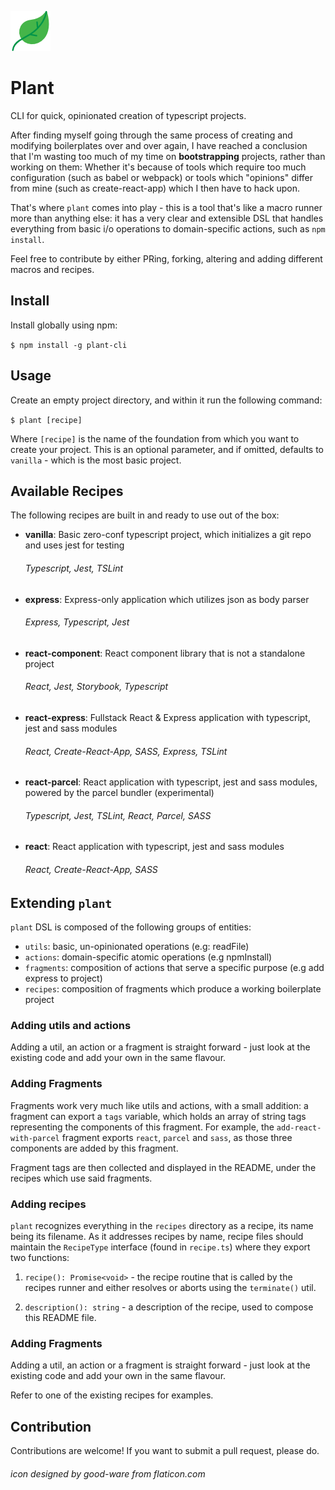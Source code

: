 ![logo](leaf.png)
# Plant
CLI for quick, opinionated creation of typescript projects.

After finding myself going through the same process of creating and modifying boilerplates over and over again, I have
reached a conclusion that I'm wasting too much of my time on **bootstrapping** projects, rather than working on them:
Whether it's because of tools which require too much configuration (such as babel or webpack) or tools which "opinions"
differ from mine (such as create-react-app) which I then have to hack upon.

That's where `plant` comes into play - this is a tool that's like a macro runner more than anything else: it has a very
clear and extensible DSL that handles everything from basic i/o operations to domain-specific actions, such as `npm install`.

Feel free to contribute by either PRing, forking, altering and adding different macros and recipes.

## Install
Install globally using npm:

`$ npm install -g plant-cli`

## Usage
Create an empty project directory, and within it run the following command:

`$ plant [recipe]`

Where `[recipe]` is the name of the foundation from which you want to create your project. This is an
optional parameter, and if omitted, defaults to `vanilla` - which is the most basic project.

## Available Recipes
The following recipes are built in and ready to use out of the box:

- **vanilla**: Basic zero-conf typescript project, which initializes a git repo and uses jest for testing
  ###### Typescript, Jest, TSLint

- **express**: Express-only application which utilizes json as body parser
  ###### Express, Typescript, Jest

- **react-component**: React component library that is not a standalone project
  ###### React, Jest, Storybook, Typescript

- **react-express**: Fullstack React & Express application with typescript, jest and sass modules
  ###### React, Create-React-App, SASS, Express, TSLint

- **react-parcel**: React application with typescript, jest and sass modules, powered by the parcel bundler (experimental)
  ###### Typescript, Jest, TSLint, React, Parcel, SASS

- **react**: React application with typescript, jest and sass modules
  ###### React, Create-React-App, SASS


## Extending `plant`
`plant` DSL is composed of the following groups of entities:

- `utils`: basic, un-opinionated operations (e.g: readFile)
- `actions`: domain-specific atomic operations (e.g npmInstall)
- `fragments`: composition of actions that serve a specific purpose (e.g add express to project)
- `recipes`: composition of fragments which produce a working boilerplate project

### Adding utils and actions
Adding a util, an action or a fragment is straight forward - just look at the existing code and add your own in the same flavour.

### Adding Fragments
Fragments work very much like utils and actions, with a small addition: a fragment can export a `tags` variable, which holds an array of string tags representing the components of this fragment. For example, the `add-react-with-parcel` fragment exports `react`, `parcel` and `sass`, as those three components are added by this fragment.

Fragment tags are then collected and displayed in the README, under the recipes which use said fragments.

### Adding recipes
`plant` recognizes everything in the `recipes` directory as a recipe, its name being its filename. As it addresses recipes
by name, recipe files should maintain the `RecipeType` interface (found in `recipe.ts`) where they export two functions:

1. `recipe(): Promise<void>` - the recipe routine that is called by the recipes runner and either resolves or aborts using the `terminate()` util.

2. `description(): string` - a description of the recipe, used to compose this README file.

### Adding Fragments

Adding a util, an action or a fragment is straight forward - just look at the existing code and add your own in the same flavour.

Refer to one of the existing recipes for examples.

## Contribution
Contributions are welcome! If you want to submit a pull request, please do.

###### icon designed by good-ware from flaticon.com
